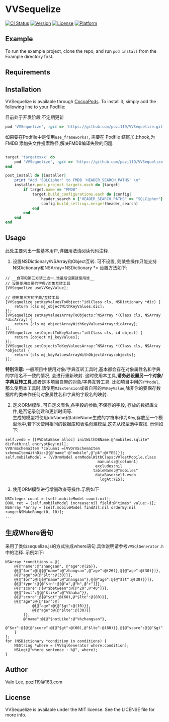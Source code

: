 # VVSequelize

[![CI Status](https://img.shields.io/travis/pozi119/VVSequelize.svg?style=flat)](https://travis-ci.org/pozi119/VVSequelize)
[![Version](https://img.shields.io/cocoapods/v/VVSequelize.svg?style=flat)](https://cocoapods.org/pods/VVSequelize)
[![License](https://img.shields.io/cocoapods/l/VVSequelize.svg?style=flat)](https://cocoapods.org/pods/VVSequelize)
[![Platform](https://img.shields.io/cocoapods/p/VVSequelize.svg?style=flat)](https://cocoapods.org/pods/VVSequelize)

## Example

To run the example project, clone the repo, and run `pod install` from the Example directory first.

## Requirements

## Installation

VVSequelize is available through [CocoaPods](https://cocoapods.org). To install
it, simply add the following line to your Podfile:

目前处于开发阶段,不定期更新
```ruby
pod 'VVSequelize', :git => 'https://github.com/pozi119/VVSequelize.git'
```
如果要在Podfile中是使用`use_frameworks!`, 需要在 Podfile 结尾加上hook,为 FMDB 添加头文件搜索路径,解决FMDB编译失败的问题.
```ruby

target 'targetxxxx' do
    pod 'VVSequelize', :git => 'https://github.com/pozi119/VVSequelize.git'
end

post_install do |installer|
    print "Add 'SQLCipher' to FMDB 'HEADER_SEARCH_PATHS' \n"
    installer.pods_project.targets.each do |target|
        if target.name == "FMDB"
            target.build_configurations.each do |config|
                header_search = {"HEADER_SEARCH_PATHS" => "SQLCipher"}
                config.build_settings.merge!(header_search)
            end
        end
    end
end

```

## Usage

此处主要列出一些基本用户,详细用法请阅读代码注释.

1. 设置NSDictionary/NSArray和Object互转. 可不设置, 则某些操作只能支持NSDictionary和NSArray<NSDictionary *>
    设置方法如下:
```objc
// __自带和第三方请二选一,谁最后设置就使用谁__
// 设置使用自带的字典/对象互转工具
[VVSequelize useVVKeyValue];

// 使用第三方的字典/互转工具
[VVSequelize setKeyValuesToObject:^id(Class cls, NSDictionary *dic) {
    return [cls mj_objectWithKeyValues:dic];
}];
[VVSequelize setKeyValuesArrayToObjects:^NSArray *(Class cls, NSArray *dicArray) {
    return [cls mj_objectArrayWithKeyValuesArray:dicArray];
}];
[VVSequelize setObjectToKeyValues:^id(Class cls, id object) {
    return [object mj_keyValues];
}];
[VVSequelize setObjectsToKeyValuesArray:^NSArray *(Class cls, NSArray *objects) {
    return [cls mj_keyValuesArrayWithObjectArray:objects];
}];
```
__特别注意:__
一般项目中使用对象/字典互转工具时,基本都会存在对象属性名和字典的字段名不一致的情况, 会进行重新映射. 这时使用本工具,__请务必设置另一个对象/字典互转工具__,或者是本项目自带的对象/字典互转工具.
比如项目中用的`YYModel`,那么使用本工具时,请使用`MJExtension`或者自带的`VVKeyValue`,除非你的要保存数据库的类未作任何对象属性名和字典的字段名的映射.

2. 定义ORM模型. 可自定义表名,各字段的参数,不保存的字段, 存放的数据库文件,是否记录创建和更新时间等.  
    生成的模型将使用dbName和tableName生成的字符串作为Key,存放至一个模型池中,若下次使用相同的数据库和表名创建模型,这先从模型池中查找.
    示例如下:
```objc
self.vvdb = [[VVDataBase alloc] initWithDBName:@"mobiles.sqlite" dirPath:nil encryptKey:nil];
VVOrmSchemaItem *column1 =[VVOrmSchemaItem schemaItemWithDic:@{@"name":@"mobile",@"pk":@(YES)}];
self.mobileModel = [VVOrmModel ormModelWithClass:VVTestMobile.class
                                         manuals:@[column1]
                                        excludes:nil
                                       tableName:@"mobiles"
                                        dataBase:self.vvdb
                                          logAt:YES];

```
3. 使用ORM模型进行增删改查等操作.示例如下
```objc
NSInteger count = [self.mobileModel count:nil];
BOOL ret = [self.mobileModel increase:nil field:@"times" value:-1];
NSArray *array = [self.mobileModel findAll:nil orderBy:nil range:NSMakeRange(0, 10)];
...
```

## 生成Where语句
采用了类似sequelize.js的方式生成where语句.具体说明请参考```VVSqlGenerator.h```中的注释.
示例如下:
```objc
NSArray *conditions = @[
    @{@"name":@"zhangsan", @"age":@(26)},
    @{@"$or":@[@{@"name":@"zhangsan",@"age":@(26)},@{@"age":@(30)}]},
    @{@"age":@{@"$lt":@(30)}},
    @{@"$or":@[@{@"name":@"zhangsan"},@{@"age":@{@"$lt":@(30)}}]},
    @{@"type":@{@"$in":@[@"a",@"b",@"c"]}},
    @{@"score":@{@"$between":@[@"20",@"40"]}},
    @{@"text":@{@"$like":@"%%haha"}},
    @{@"score":@{@"$gt":@(60),@"$lte":@(80)}},
    @{@"age":@{@"$or":@[
            @{@"age":@{@"$gt":@(10)}},
            @{@"age":@{@"$lte":@(30)}}
        ]},
        @"name":@{@"$notLike":@"%%zhangsan"},
        @"$or":@[@{@"score":@{@"$gt":@(60),@"$lte":@(80)}},@{@"score":@{@"$gt":@(20),@"$lte":@(40)}}]
    }
];
for (NSDictionary *condition in conditions) {
    NSString *where = [VVSqlGenerator where:condition];
    NSLog(@"where sentence : %@", where);
}
```

## Author

Valo Lee, pozi119@163.com

## License

VVSequelize is available under the MIT license. See the LICENSE file for more info.
